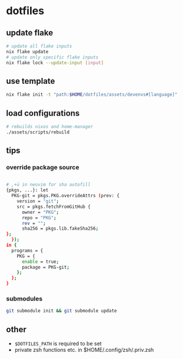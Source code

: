 # dotfiles

## update flake

```bash
# update all flake inputs
nix flake update
# update only specific flake inputs
nix flake lock --update-input [input]
```

## use template

```bash
nix flake init -t "path:$HOME/dotfiles/assets/devenvs#[language]"
```

## load configurations

```bash
# rebuilds nixos and home-manager
./assets/scripts/rebuild
```

## tips

### override package source

```bash

# ,+ü in neovim for sha autofill
{pkgs, ...}: let
  PKG-git = pkgs.PKG.overrideAttrs (prev: {
    version = "git";
    src = pkgs.fetchFromGitHub {
      owner = "PKG";
      repo = "PKG";
      rev = "";
      sha256 = pkgs.lib.fakeSha256;  
};
  });
in {
  programs = {
    PKG = {
      enable = true;
      package = PKG-git;
    };
  };
}
```

### submodules

```bash
git submodule init && git submodule update
```

## other

- `$DOTFILES_PATH` is required to be set
- private zsh functions etc. in $HOME/.config/zsh/.priv.zsh
